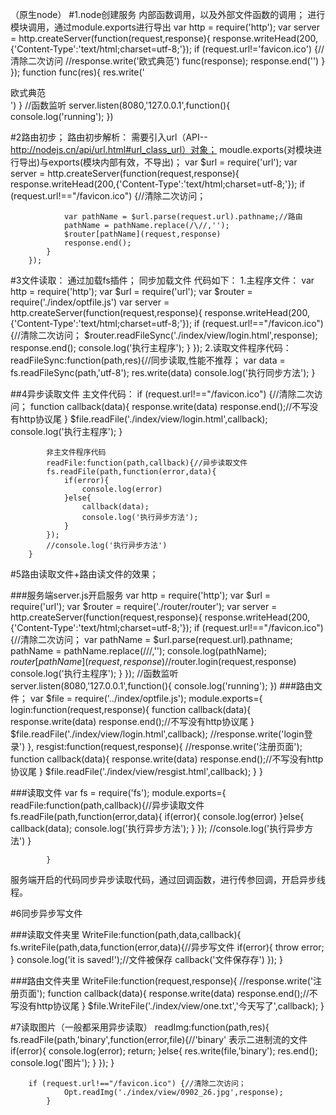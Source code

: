 
（原生node）
#1.node创建服务
        内部函数调用，以及外部文件函数的调用；
        进行模块调用，通过module.exports进行导出
        var http = require('http');
        var server = http.createServer(function(request,response){
            response.writeHead(200,{'Content-Type':'text/html;charset=utf-8;'});
            if (request.url!='favicon.ico') {//清除二次访问
                //response.write('欧式典范')
                func(response);
                response.end('')
            }
        });
        function func(res){
            res.write('<div>欧式典范</div>')
        }
        //函数监听
        server.listen(8080,'127.0.0.1',function(){
            console.log('running');
        })


#2路由初步；
        路由初步解析：
        需要引入url（API--http://nodejs.cn/api/url.html#url_class_url）对象；
        moudle.exports(对模块进行导出)与exports(模块内部有效，不导出)；
            var $url = require('url');
            var server = http.createServer(function(request,response){
            response.writeHead(200,{'Content-Type':'text/html;charset=utf-8;'});
            if (request.url!=="/favicon.ico") {//清除二次访问；
                
                var pathName = $url.parse(request.url).pathname;//路由
                pathName = pathName.replace(/\//,'');
                $router[pathName](request,response)
                response.end();
            }
        });

#3文件读取：
       通过加载fs插件；
       同步加载文件
       代码如下：
       1.主程序文件：
        var http = require('http');
        var $url = require('url');
        var $router = require('./index/optfile.js')
        var server = http.createServer(function(request,response){
            response.writeHead(200,{'Content-Type':'text/html;charset=utf-8;'});
            if (request.url!=="/favicon.ico") {//清除二次访问；
                $router.readFileSync('./index/view/login.html',response);
                response.end();
                console.log('执行主程序');
            }
        });
        2.读取文件程序代码：
            readFileSync:function(path,res){//同步读取,性能不推荐；
                var data = fs.readFileSync(path,'utf-8');
                res.write(data)
                console.log('执行同步方法');
            }

##4异步读取文件
            主文件代码：
            if (request.url!=="/favicon.ico") {//清除二次访问；
                function callback(data){
                    response.write(data)
                    response.end();//不写没有http协议尾
                }
                $file.readFile('./index/view/login.html',callback);
                console.log('执行主程序');
            }


            非主文件程序代码
            readFile:function(path,callback){//异步读取文件
            fs.readFile(path,function(error,data){
                if(error){
                    console.log(error)
                }else{
                    callback(data);
                    console.log('执行异步方法');
                }
            });
            //console.log('执行异步方法')
        }
    

#5路由读取文件+路由读文件的效果；

  ###服务端server.js开启服务
            var http = require('http');
            var $url = require('url');
            var $router = require('./router/router');
            var server = http.createServer(function(request,response){
                response.writeHead(200,{'Content-Type':'text/html;charset=utf-8;'});
                if (request.url!=="/favicon.ico") {//清除二次访问；
                    var pathName = $url.parse(request.url).pathname;
                    pathName = pathName.replace(/\//,'');
                    console.log(pathName);
                    $router[pathName](request,response)
                    //$router.login(request,response)
                console.log('执行主程序');
            }
            });
            //函数监听
            server.listen(8080,'127.0.0.1',function(){
                console.log('running');
            })
  ###路由文件；
          var $file = require('../index/optfile.js');
        module.exports={
            login:function(request,response){
                function callback(data){
                    response.write(data)
                    response.end();//不写没有http协议尾
                }
                $file.readFile('./index/view/login.html',callback);
                //response.write('login登录')
            },
            resgist:function(request,response){
                //response.write('注册页面');
                function callback(data){
                    response.write(data)
                    response.end();//不写没有http协议尾
                }
                $file.readFile('./index/view/resgist.html',callback);
            }
        }

   ###读取文件
        var fs = require('fs');
        module.exports={
                readFile:function(path,callback){//异步读取文件
                    fs.readFile(path,function(error,data){
                        if(error){
                            console.log(error)
                        }else{
                            callback(data);
                            console.log('执行异步方法');
                        }
                    });
                    //console.log('执行异步方法')
                }
            
            }
  
服务端开启的代码同步异步读取代码，通过回调函数，进行传参回调，开启异步线程。

#6同步异步写文件

   ###读取文件夹里
           WriteFile:function(path,data,callback){
            fs.writeFile(path,data,function(error,data){//异步写文件
                if(error){
                    throw error;
                }
                console.log('it is saved!');//文件被保存
                callback('文件保存存')
            });
        }

   ###路由文件夹里
     WriteFile:function(request,response){
        //response.write('注册页面');
        function callback(data){
            response.write(data)
            response.end();//不写没有http协议尾
        }
        $file.WriteFile('./index/view/one.txt','今天写了',callback);
    }

#7读取图片（一般都采用异步读取）
        readImg:function(path,res){
            fs.readFile(path,'binary',function(error,file){//'binary' 表示二进制流的文件
                if(error){
                    console.log(error);
                    return;
                }else{
                    res.write(file,'binary');
                    res.end();
                    console.log('图片');
                }
            });
        }

        if (request.url!=="/favicon.ico") {//清除二次访问；
                Opt.readImg('./index/view/0902_26.jpg',response);
            }
